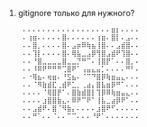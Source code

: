 1. gitignore только для нужного?  
    
    
    
    
    
    
    
    
    
        ⠄⠄⠄⠄⠄⠄⠄⠄⠄⠄⠄⠄⠄⠄⠄⠄⠄⠄⣶⡆⠄⠄⠄⠄
        ⠄⢰⣶⠄⠄⠄⠄⠄⣿⠄⠄⠄⠄⠄⠄⢰⣶⠄⣿⡇⠄⣠⠄⠄
        ⠄⠄⣿⡀⠄⠄⠄⠄⣿⠄⣠⡶⠿⢷⣦⢸⣿⠄⠄⣠⣾⣿⠄⠄
        ⠄⠄⢹⡇⠄⠄⠄⠄⣿⠄⢿⣧⣀⣠⡿⢻⣿⣠⣾⠟⢹⣿⠄⠄
        ⠄⠄⠘⣿⣀⣀⣀⣀⣿⣀⣀⡙⠛⠉⠄⢸⣿⡟⠁⠄⠄⣿⡀⠄
        ⠄⠄⠸⠿⠟⠛⠛⠛⢉⣿⠟⠁⢠⣤⣄⣤⡁⠄⠄⠄⠄⠛⠃⠄
        ⠄⠐⢿⣦⠄⢶⣶⠄⠘⣫⣦⠄⠈⠉⠙⣿⡿⢷⣶⣤⣄⠄⠄⠄
        ⠄⠄⠈⠻⣷⣾⣏⢀⣾⠟⣁⡀⢀⣴⡄⣿⣧⣶⡿⠛⠁⠄⠄⠄
        ⠄⠄⠄⠄⠈⢿⣿⡟⠁⠄⣿⣷⣾⣿⡇⢹⡿⠿⢷⣶⣤⣄⠄⠄
        ⠄⠄⠄⠄⣰⣿⣿⣷⣄⠄⠿⠟⠉⠟⠁⢸⣧⣀⣴⡿⠟⠁⠄⠄
        ⠄⠄⣠⣾⠟⠄⣿⠈⠻⣷⡄⠄⠄⠄⠄⣰⣿⠟⠋⠄⠄⠄⠄⠄
        ⠄⠄⠛⠁⠄⠄⠈⠄⠄⠉⠉⠄⠄⠄⠘⠟⠁⠄⠄⠄⠄⠄⠄⠄
